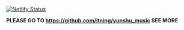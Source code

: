 [![Netlify Status](https://api.netlify.com/api/v1/badges/b87e6589-b9bd-4eac-94af-5a7107485334/deploy-status)](https://app.netlify.com/sites/frolicking-starlight-34418f/deploys)

**PLEASE GO TO https://github.com/itning/yunshu_music SEE MORE**
